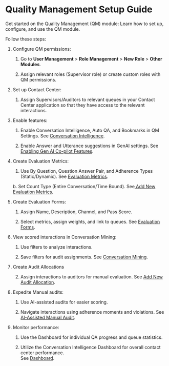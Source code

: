 
# Quality Management Setup Guide

Get started on the Quality Management (QM) module: Learn how to set up, configure, and use the QM module.

Follow these steps:

1. Configure QM permissions:

    1. Go to **User Management** > **Role Management** > **New Role** > **Other Modules**.

    2. Assign relevant roles (Supervisor role) or create custom roles with QM permissions.

2. Set up Contact Center:

    1. Assign Supervisors/Auditors to relevant queues in your Contact Center application so that they have access to the relevant interactions.

3. Enable features:

    1. Enable Conversation Intelligence, Auto QA, and Bookmarks in QM Settings. See [Conversation Intelligence](../quality-management/analyze/conversation-intelligence.md).

    2. Enable Answer and Utterance suggestions in GenAI settings. See [Enabling Gen AI Co-pilot Features](../generative-ai-tools/co-pilot-features.md).

4. Create Evaluation Metrics:

    1. Use By Question, Question Answer Pair, and Adherence Types (Static/Dynamic). See [Evaluation Metrics](../quality-management/configure/evaluation-forms/configure-evaluation-metrics.md).

    b. 	Set Count Type (Entire Conversation/Time Bound). See[ Add New Evaluation Metrics](../quality-management/configure/evaluation-forms/configure-evaluation-metrics.md#add-new-evaluation-metrics).  

5. Create Evaluation Forms:

    1. Assign Name, Description, Channel, and Pass Score.

    2. Select metrics, assign weights, and link to queues. See [Evaluation Forms](../quality-management/configure/evaluation-forms/configure-evaluation-forms.md).

6. View scored interactions in Conversation Mining:

    1. Use filters to analyze interactions.

    2. Save filters for audit assignments. See [Conversation Mining](../quality-management/analyze/conversation-mining.md).

7. Create Audit Allocations

    2. Assign interactions to auditors for manual evaluation. See [Add New Audit Allocation](../quality-management/analyze/conversation-mining.md#add-new-audit-allocation).

8. Expedite Manual audits:

    1. Use AI-assisted audits for easier scoring.

    2. Navigate interactions using adherence moments and violations. See [AI-Assisted Manual Audit](../quality-management/analyze/ai-assisted-manual-audit.md).

9. Monitor performance:

    1. Use the Dashboard for individual QA progress and queue statistics.

    2. Utilize the Conversation Intelligence Dashboard for overall contact center performance.  
    See [Dashboard](../quality-management/analyze/dashboard.md).